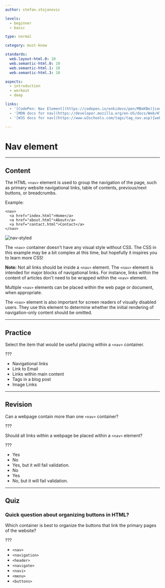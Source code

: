 ```yaml
---
author: stefan.stojanovic

levels:
  - beginner
  - basic

type: normal

category: must-know

standards:
  web.layout-html.0: 10
  web.semantic-html.0: 10
  web.semantic-html.1: 10
  web.semantic-html.3: 10

aspects:
  - introduction
  - workout
  - deep

links:
  - '[CodePen: Nav Element](https://codepen.io/enkidevs/pen/MBeKBe){code}'
  - '[MDN docs for nav](https://developer.mozilla.org/en-US/docs/Web/HTML/Element/nav){website}'
  - '[W3S docs for nav](https://www.w3schools.com/tags/tag_nav.asp){website}'

---
```

# Nav element

---
## Content

The HTML `<nav>` element is used to group the navigation of the page, such as primary website navigational links, table of contents, previous/next buttons, or breadcrumbs.

Example:
```
<nav>
  <a href="index.html">Home</a>
  <a href="about.html">About</a>
  <a href="contact.html">Contact</a>
</nav>
```

![nav-styled](%3Csvg%20xmlns%3D%22http%3A%2F%2Fwww.w3.org%2F2000%2Fsvg%22%20xmlns%3Axlink%3D%22http%3A%2F%2Fwww.w3.org%2F1999%2Fxlink%22%20width%3D%22320%22%20height%3D%22174%22%3E%3Cdefs%3E%3Cfilter%20id%3D%22b%22%20width%3D%22288.9%25%22%20height%3D%22168%25%22%20x%3D%22-94.4%25%22%20y%3D%22-34%25%22%20filterUnits%3D%22objectBoundingBox%22%3E%3CfeOffset%20in%3D%22SourceAlpha%22%20result%3D%22shadowOffsetOuter1%22%2F%3E%3CfeGaussianBlur%20in%3D%22shadowOffsetOuter1%22%20result%3D%22shadowBlurOuter1%22%20stdDeviation%3D%222.5%22%2F%3E%3CfeColorMatrix%20in%3D%22shadowBlurOuter1%22%20result%3D%22shadowMatrixOuter1%22%20values%3D%220%200%200%200%201%200%200%200%200%201%200%200%200%200%201%200%200%200%200.5%200%22%2F%3E%3CfeMerge%3E%3CfeMergeNode%20in%3D%22shadowMatrixOuter1%22%2F%3E%3CfeMergeNode%20in%3D%22SourceGraphic%22%2F%3E%3C%2FfeMerge%3E%3C%2Ffilter%3E%3Cpath%20id%3D%22a%22%20d%3D%22M182%2015h124v28H182V15z%22%2F%3E%3Cmask%20id%3D%22c%22%20width%3D%22124%22%20height%3D%2228%22%20x%3D%220%22%20y%3D%220%22%20fill%3D%22%23fff%22%3E%3Cuse%20xlink%3Ahref%3D%22%23a%22%2F%3E%3C%2Fmask%3E%3C%2Fdefs%3E%3Cg%20fill%3D%22none%22%20fill-rule%3D%22evenodd%22%3E%3Cpath%20fill%3D%22%23FFF%22%20d%3D%22M311%20174H9c-4.97056%200-9-4.02944-9-9V55h320v110c0%204.97056-4.02944%209-9%209z%22%2F%3E%3Cpath%20fill%3D%22%233E94EC%22%20d%3D%22M320%2055H0V9c0-4.97056%204.02944-9%209-9h302c4.97056%200%209%204.02944%209%209v46z%22%2F%3E%3Ctext%20fill%3D%22%23FFF%22%20font-family%3D%22Roboto-Regular%2C%20Roboto%22%20font-size%3D%2216%22%3E%3Ctspan%20x%3D%22124%22%20y%3D%22160%22%3ECopyright%20%3C%2Ftspan%3E%3C%2Ftext%3E%3Ctext%20fill%3D%22%23FFF%22%20font-family%3D%22DINCondensed-Bold%2C%20DIN%20Condensed%22%20font-size%3D%2228%22%20font-weight%3D%22bold%22%3E%3Ctspan%20x%3D%2227%22%20y%3D%2238%22%3ELOGO%3C%2Ftspan%3E%3C%2Ftext%3E%3Ctext%20fill%3D%22%23FFF%22%20font-family%3D%22DINCondensed-Bold%2C%20DIN%20Condensed%22%20font-size%3D%2216%22%20font-weight%3D%22bold%22%3E%3Ctspan%20x%3D%22191%22%20y%3D%2235%22%3EHome%20About%20Contact%3C%2Ftspan%3E%3C%2Ftext%3E%3Ctext%20fill%3D%22%23000%22%20font-family%3D%22Roboto-Medium%2C%20Roboto%22%20font-size%3D%2216%22%20font-weight%3D%22400%22%3E%3Ctspan%20x%3D%22240%22%20y%3D%2287%22%3ENav%3C%2Ftspan%3E%3C%2Ftext%3E%3Cpath%20stroke%3D%22%23FFF%22%20stroke-linecap%3D%22square%22%20stroke-width%3D%222%22%20d%3D%22M245.84342%2050.25509l7.87423%2019.4894%22%2F%3E%3Cg%20stroke%3D%22%23000%22%20filter%3D%22url%28%23b%29%22%20transform%3D%22rotate%28-22%20245.439%20-593.925%29%22%3E%3Cpath%20stroke-linecap%3D%22square%22%20stroke-width%3D%222%22%20d%3D%22M4.5%203.5v21.02%22%2F%3E%3Cpath%20fill%3D%22%23000%22%20d%3D%22M4.5%200L9%207H0z%22%2F%3E%3C%2Fg%3E%3Cuse%20stroke%3D%22%23000%22%20stroke-dasharray%3D%223%22%20stroke-linecap%3D%22square%22%20stroke-width%3D%222%22%20mask%3D%22url%28%23c%29%22%20xlink%3Ahref%3D%22%23a%22%2F%3E%3C%2Fg%3E%3C%2Fsvg%3E)

The `<nav>` container doesn't have any visual style without CSS. The CSS in this example may be a bit complex at this time, but hopefully it inspires you to learn more CSS! 

<!--[View CodePen](https://codepen.io/enkidevs/pen/MBeKBe)-->

**Note:** Not all links should be inside a `<nav>` element. The `<nav>` element is intended for major blocks of navigational links. For instance, links within the content of articles don't need to be wrapped within the `<nav>` element.

Multiple `<nav>` elements can be placed within the web page or document, when appropriate.

The `<nav>` element is also important for screen readers of visually disabled users. They use this element to determine whether the initial rendering of navigation-only content should be omitted.

---
## Practice

Select the item that would be useful placing within a `<nav>` container.

???

 * Navigational links
 * Link to Email
 * Links within main content
 * Tags in a blog post
 * Image Links

---
## Revision

Can a webpage contain more than one `<nav>` container?

???

Should all links within a webpage be placed within a `<nav>` element?

???

 * Yes
 * No
 * Yes, but it will fail validation.
 * No
 * Yes
 * No, but it will fail validation.


---
## Quiz

### Quick question about organizing buttons in HTML?

Which container is best to organize the buttons that link the primary pages of the website?

???

 * `<nav>`
 * `<navigation>`
 * `<header>`
 * `<navigate>`
 * `<navi>`
 * `<menu>`
 * `<buttons>`
 
